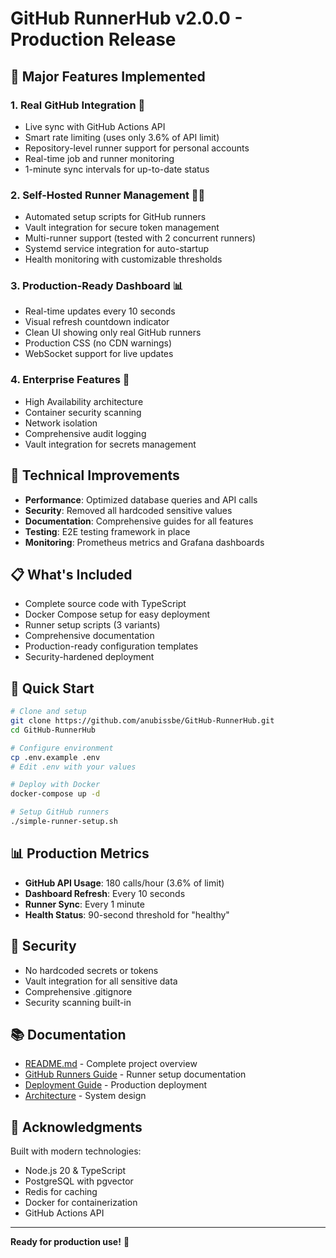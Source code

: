 # GitHub RunnerHub v2.0.0 - Production Release

## 🎉 Major Features Implemented

### 1. **Real GitHub Integration** 🐙
- Live sync with GitHub Actions API
- Smart rate limiting (uses only 3.6% of API limit)
- Repository-level runner support for personal accounts
- Real-time job and runner monitoring
- 1-minute sync intervals for up-to-date status

### 2. **Self-Hosted Runner Management** 🏃‍♂️
- Automated setup scripts for GitHub runners
- Vault integration for secure token management
- Multi-runner support (tested with 2 concurrent runners)
- Systemd service integration for auto-startup
- Health monitoring with customizable thresholds

### 3. **Production-Ready Dashboard** 📊
- Real-time updates every 10 seconds
- Visual refresh countdown indicator
- Clean UI showing only real GitHub runners
- Production CSS (no CDN warnings)
- WebSocket support for live updates

### 4. **Enterprise Features** 🏢
- High Availability architecture
- Container security scanning
- Network isolation
- Comprehensive audit logging
- Vault integration for secrets management

## 🔧 Technical Improvements

- **Performance**: Optimized database queries and API calls
- **Security**: Removed all hardcoded sensitive values
- **Documentation**: Comprehensive guides for all features
- **Testing**: E2E testing framework in place
- **Monitoring**: Prometheus metrics and Grafana dashboards

## 📋 What's Included

- Complete source code with TypeScript
- Docker Compose setup for easy deployment
- Runner setup scripts (3 variants)
- Comprehensive documentation
- Production-ready configuration templates
- Security-hardened deployment

## 🚀 Quick Start

```bash
# Clone and setup
git clone https://github.com/anubissbe/GitHub-RunnerHub.git
cd GitHub-RunnerHub

# Configure environment
cp .env.example .env
# Edit .env with your values

# Deploy with Docker
docker-compose up -d

# Setup GitHub runners
./simple-runner-setup.sh
```

## 📊 Production Metrics

- **GitHub API Usage**: 180 calls/hour (3.6% of limit)
- **Dashboard Refresh**: Every 10 seconds
- **Runner Sync**: Every 1 minute
- **Health Status**: 90-second threshold for "healthy"

## 🔐 Security

- No hardcoded secrets or tokens
- Vault integration for all sensitive data
- Comprehensive .gitignore
- Security scanning built-in

## 📚 Documentation

- [README.md](README.md) - Complete project overview
- [GitHub Runners Guide](docs/GITHUB_RUNNERS.md) - Runner setup documentation
- [Deployment Guide](docs/DEPLOYMENT_GUIDE.md) - Production deployment
- [Architecture](docs/ARCHITECTURE.md) - System design

## 🙏 Acknowledgments

Built with modern technologies:
- Node.js 20 & TypeScript
- PostgreSQL with pgvector
- Redis for caching
- Docker for containerization
- GitHub Actions API

---

**Ready for production use!** 🚀